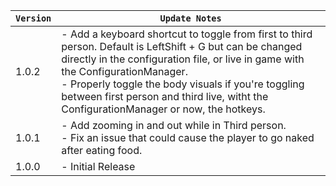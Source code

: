 | `Version` | `Update Notes`                                                                                                                                                                                                                                                                                                                                     |
|-----------|----------------------------------------------------------------------------------------------------------------------------------------------------------------------------------------------------------------------------------------------------------------------------------------------------------------------------------------------------|
| 1.0.2     | - Add a keyboard shortcut to toggle from first to third person. Default is LeftShift + G but can be changed directly in the configuration file, or live in game with the ConfigurationManager.<br/> - Properly toggle the body visuals if you're toggling between first person and third live, witht the ConfigurationManager or now, the hotkeys. |
| 1.0.1     | - Add zooming in and out while in Third person.<br/> - Fix an issue that could cause the player to go naked after eating food.                                                                                                                                                                                                                     |
| 1.0.0     | - Initial Release                                                                                                                                                                                                                                                                                                                                  |